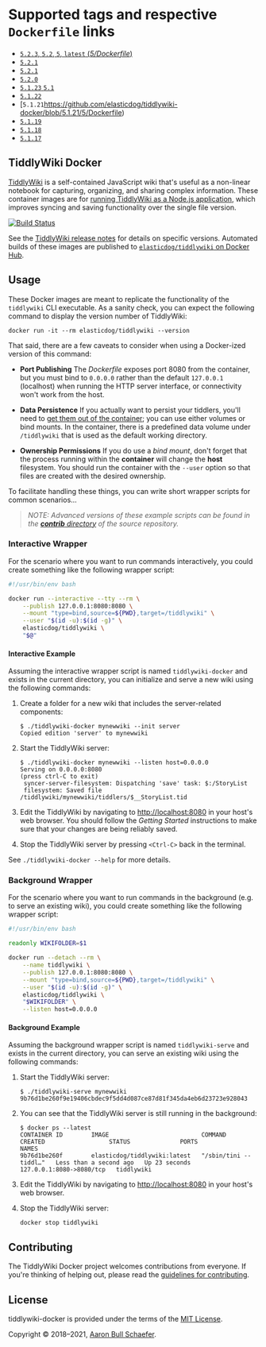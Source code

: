 # Supported tags and respective `Dockerfile` links

- [`5.2.3`, `5.2`, `5`, `latest` (*5/Dockerfile*)](https://github.com/elasticdog/tiddlywiki-docker/blob/master/5/Dockerfile)
- [`5.2.1`](https://github.com/elasticdog/tiddlywiki-docker/blob/5.2.2/5/Dockerfile)
- [`5.2.1`](https://github.com/elasticdog/tiddlywiki-docker/blob/5.2.1/5/Dockerfile)
- [`5.2.0`](https://github.com/elasticdog/tiddlywiki-docker/blob/5.2.0/5/Dockerfile)
- [`5.1.23` `5.1`](https://github.com/elasticdog/tiddlywiki-docker/blob/5.1.23/5/Dockerfile)
- [`5.1.22`](https://github.com/elasticdog/tiddlywiki-docker/blob/5.1.22/5/Dockerfile)
- [`5.1.21`https://github.com/elasticdog/tiddlywiki-docker/blob/5.1.21/5/Dockerfile)
- [`5.1.19`](https://github.com/elasticdog/tiddlywiki-docker/blob/5.1.19/5/Dockerfile)
- [`5.1.18`](https://github.com/elasticdog/tiddlywiki-docker/blob/5.1.18/5/Dockerfile)
- [`5.1.17`](https://github.com/elasticdog/tiddlywiki-docker/blob/5.1.17/5/Dockerfile)

## TiddlyWiki Docker

[TiddlyWiki][] is a self-contained JavaScript wiki that's useful as a non-linear notebook for capturing, organizing, and sharing complex information. These container images are for [running TiddlyWiki as a Node.js application][on-nodejs], which improves syncing and saving functionality over the single file version.

[![Build Status](https://circleci.com/gh/elasticdog/tiddlywiki-docker/tree/master.svg?style=svg)](https://circleci.com/gh/elasticdog/tiddlywiki-docker/tree/master)

See the [TiddlyWiki release notes][] for details on specific versions. Automated builds of these images are published to [`elasticdog/tiddlywiki` on Docker Hub][].

[TiddlyWiki]: https://tiddlywiki.com/
[on-nodejs]: https://tiddlywiki.com/#TiddlyWiki%20on%20Node.js:%5B%5BTiddlyWiki%20on%20Node.js%5D%5D%20%5B%5BUsing%20TiddlyWiki%20on%20Node.js%5D%5D
[TiddlyWiki release notes]: https://tiddlywiki.com/#Releases
[`elasticdog/tiddlywiki` on Docker Hub]: https://hub.docker.com/r/elasticdog/tiddlywiki/

## Usage

These Docker images are meant to replicate the functionality of the `tiddlywiki` CLI executable. As a sanity check, you can expect the following command to display the version number of TiddlyWiki:

    docker run -it --rm elasticdog/tiddlywiki --version

That said, there are a few caveats to consider when using a Docker-ized version of this command:

- **Port Publishing**
  The _Dockerfile_ exposes port 8080 from the container, but you must bind to `0.0.0.0` rather than the default `127.0.0.1` (localhost) when running the HTTP server interface, or connectivity won't work from the host.

- **Data Persistence**
  If you actually want to persist your tiddlers, you'll need to [get them out of the container][]; you can use either volumes or bind mounts. In the container, there is a predefined data volume under `/tiddlywiki` that is used as the default working directory.

- **Ownership Permissions**
  If you do use a _bind mount_, don't forget that the process running within the **container** will change the **host** filesystem. You should run the container with the `--user` option so that files are created with the desired ownership.

To facilitate handling these things, you can write short wrapper scripts for common scenarios...

> _NOTE: Advanced versions of these example scripts can be found in the [**contrib** directory][] of the source repository._

[get them out of the container]: https://docs.docker.com/storage/
[**contrib** directory]: https://github.com/elasticdog/tiddlywiki-docker/tree/master/contrib

### Interactive Wrapper

For the scenario where you want to run commands interactively, you could create something like the following wrapper script:

```bash
#!/usr/bin/env bash

docker run --interactive --tty --rm \
	--publish 127.0.0.1:8080:8080 \
	--mount "type=bind,source=${PWD},target=/tiddlywiki" \
	--user "$(id -u):$(id -g)" \
	elasticdog/tiddlywiki \
	"$@"
```

#### Interactive Example

Assuming the interactive wrapper script is named `tiddlywiki-docker` and exists in the current directory, you can initialize and serve a new wiki using the following commands:

1. Create a folder for a new wiki that includes the server-related components:
   ```
   $ ./tiddlywiki-docker mynewwiki --init server
   Copied edition 'server' to mynewwiki
   ```

2. Start the TiddlyWiki server:
   ```
   $ ./tiddlywiki-docker mynewwiki --listen host=0.0.0.0
   Serving on 0.0.0.0:8080
   (press ctrl-C to exit)
    syncer-server-filesystem: Dispatching 'save' task: $:/StoryList
    filesystem: Saved file /tiddlywiki/mynewwiki/tiddlers/$__StoryList.tid
   ```

3. Edit the TiddlyWiki by navigating to <http://localhost:8080> in your host's web browser. You should follow the _Getting Started_ instructions to make sure that your changes are being reliably saved.

4. Stop the TiddlyWiki server by pressing `<Ctrl-C>` back in the terminal.

See `./tiddlywiki-docker --help` for more details.

### Background Wrapper

For the scenario where you want to run commands in the background (e.g. to serve an existing wiki), you could create something like the following wrapper script:

```bash
#!/usr/bin/env bash

readonly WIKIFOLDER=$1

docker run --detach --rm \
	--name tiddlywiki \
	--publish 127.0.0.1:8080:8080 \
	--mount "type=bind,source=${PWD},target=/tiddlywiki" \
	--user "$(id -u):$(id -g)" \
	elasticdog/tiddlywiki \
	"$WIKIFOLDER" \
	--listen host=0.0.0.0
```

#### Background Example

Assuming the background wrapper script is named `tiddlywiki-serve` and exists in the current directory, you can serve an existing wiki using the following commands:

1. Start the TiddlyWiki server:
   ```
   $ ./tiddlywiki-serve mynewwiki
   9b76d1be260f9e19406cbdec9f5dd4d087ce87d81f345da4eb6d23723e928043
   ```

2. You can see that the TiddlyWiki server is still running in the background:
   ```
   $ docker ps --latest
   CONTAINER ID        IMAGE                          COMMAND                  CREATED                  STATUS              PORTS                      NAMES
   9b76d1be260f        elasticdog/tiddlywiki:latest   "/sbin/tini -- tiddl…"   Less than a second ago   Up 23 seconds       127.0.0.1:8080->8080/tcp   tiddlywiki
   ```

3. Edit the TiddlyWiki by navigating to <http://localhost:8080> in your host's web browser.

4. Stop the TiddlyWiki server:
   ```
   docker stop tiddlywiki
   ```

## Contributing

The TiddlyWiki Docker project welcomes contributions from everyone. If you're thinking of helping out, please read the [guidelines for contributing][contributing].

[contributing]: https://github.com/elasticdog/tiddlywiki-docker/blob/master/CONTRIBUTING.md

## License

tiddlywiki-docker is provided under the terms of the [MIT License][].

Copyright &copy; 2018&ndash;2021, [Aaron Bull Schaefer](mailto:aaron@elasticdog.com).

[MIT License]: https://en.wikipedia.org/wiki/MIT_License
